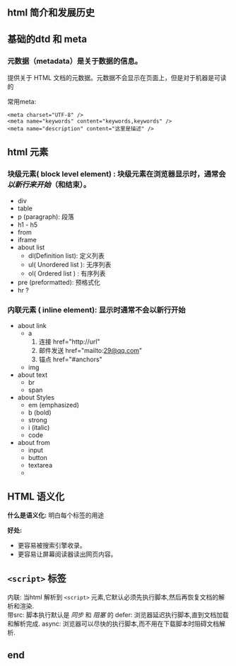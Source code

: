 ## html 简介和发展历史


## 基础的dtd 和 meta
<!DOCTYPE html>

### 元数据（metadata）是关于数据的信息。
提供关于 HTML 文档的元数据。元数据不会显示在页面上，但是对于机器是可读的  

常用meta:  
```
<meta charset="UTF-8" />
<meta name="keywords" content="keywords,keywords" />
<meta name="description" content="这里是描述" />  
```

## html 元素

### 块级元素( block level element) : 块级元素在浏览器显示时，通常会 _以新行来开始_（和结束）。

- div
- table
- p (paragraph): 段落
- h1 - h5
- from
- iframe
- about list
  - dl(Definition list): 定义列表
  - ul( Unordered list ): 无序列表
  - ol( Ordered list ) : 有序列表
- pre (preformatted): 预格式化
- hr ?


### 内联元素 ( inline element): 显示时通常不会以新行开始

- about link
  - a
    1. 连接 href="http://url"
    2. 邮件发送 href="mailto:29@qq.com"
    3. 锚点  href="#anchors"
  - img
- about text
  - br
  - span
- about Styles
  - em (emphasized)
  - b (bold)
  - strong
  - i (italic)
  - code
- about from
  - input
  - button
  - textarea
  -


## HTML 语义化
__什么是语义化:__ 明白每个标签的用途  

__好处:__  
- 更容易被搜索引擎收录。
- 更容易让屏幕阅读器读出网页内容。


## `<script>` 标签

内联: 当html 解析到 `<script>` 元素,它默认必须先执行脚本,然后再恢复文档的解析和渲染.  
带src: 脚本执行默认是 _同步_ 和 _阻塞_ 的
defer: 浏览器延迟执行脚本,直到文档加载和解析完成.
async: 浏览器可以尽快的执行脚本,而不用在下载脚本时阻碍文档解析.










## end
